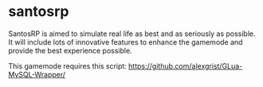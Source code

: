santosrp
========

SantosRP is aimed to simulate real life as best and as seriously as possible. It will include lots of innovative features to enhance the gamemode and provide the best experience possible.

This gamemode requires this script: https://github.com/alexgrist/GLua-MySQL-Wrapper/
